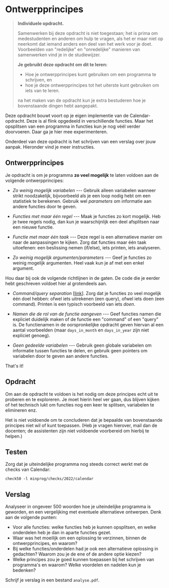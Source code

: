 # Ontwerpprincipes

> **Individuele opdracht.**
>
> Samenwerken bij deze opdracht is niet toegestaan; het is prima om medestudenten en anderen om hulp te vragen, als het er maar niet op neerkomt dat iemand anders een deel van het werk voor je doet. Voorbeelden van "redelijke" en "onredelijke" manieren van samenwerken vind je in de studiewijzer.
>
> **Je gebruikt deze opdracht om dit te leren:**
>
> - Hoe je ontwerpprincipes kunt gebruiken om een programma te schrijven, en
> - hoe je deze ontwerpprincipes tot het uiterste kunt gebruiken om iets van te leren.
>
> na het maken van de opdracht kun je extra bestuderen hoe je bovenstaande dingen hebt aangepakt.

Deze opdracht bouwt voort op je eigen implementie van de Calendar-opdracht. Deze is al flink opgedeeld in verschillende functies. Maar het opsplitsen van een programma in functies kun je nog véél verder doorvoeren. Daar ga je hier mee experimenteren.

Onderdeel van deze opdracht is het schrijven van een verslag over jouw aanpak. Hieronder vind je meer instructies.

## Ontwerpprincipes

Je opdracht is om je programma **zo veel mogelijk** te laten voldoen aan de volgende ontwerpprincipes:

- _Zo weinig mogelijk variabelen_ --- Gebruik alleen variabelen wanneer strikt noodzakelijk, bijvoorbeeld als je een loop nodig hebt om een statistiek te berekenen. Gebruik wel _parameters_ om informatie aan andere functies door te geven.

- _Functies met maar één regel_ --- Maak je functies zo kort mogelijk. Heb je twee regels nodig, dan kun je waarschijnlijk een deel afsplitsen naar een nieuwe functie.

- _Functie met maar één taak_ --- Deze regel is een alternatieve manier om naar de aanpassingen te kijken. Zorg dat functies maar één taak uitoefenen: een beslissing nemen (if/else), iets printen, iets analyseren.

- _Zo weinig mogelijk argumenten/parameters_ --- Geef je functies zo weinig mogelijk argumenten. Heel vaak kun je af met een enkel argument.

Hou daar bij ook de volgende richtlijnen in de gaten. De code die je eerder hebt geschreven voldoet hier al grotendeels aan.

- _Command/query separation_ [[link](https://martinfowler.com/bliki/CommandQuerySeparation.html)]. Zorg dat je functies zo veel mogelijk één doel hebben: ofwel iets uitrekenen (een query), ofwel iets doen (een command). Printen is een typisch voorbeeld van iets _doen_.

- _Namen die de rol van de functie aangeven_ --- Geef functies namen die expliciet duidelijk maken of de functie een "command" of een "query" is. De functienamen in de oorspronkelijke opdracht geven hiervan al een aantal voorbeelden (maar `days_in_month` en `days_in_year` zijn niet expliciet genoeg).

- _Geen gedeelde variabelen_ --- Gebruik geen globale variabelen om informatie tussen functies te delen, en gebruik geen pointers om variabelen door te geven aan andere functies.

That's it!

## Opdracht

Om aan de opdracht te voldoen is het nodig om deze principes echt uit te proberen en te exploreren. Je moet hierin heel ver gaan, dus blijven kijken of het technisch lukt om functies nog een keer te splitsen, variabelen te elimineren enz.

Het is niet voldoende om te concluderen dat je bepaalde van bovenstaande principes niet wil of kunt toepassen. (Heb je vragen hierover, mail dan de docenten; de assistenten zijn niet voldoende voorbereid om hierbij te helpen.)

## Testen

Zorg dat je uiteindelijke programma nog steeds correct werkt met de checks van Calendar:

    check50 -l minprog/checks/2022/calendar

## Verslag

Analyseer in ongeveer 500 woorden hoe je uiteindelijke programma is geworden, en een vergelijking met eventuele alternatieve ontwerpen. Denk aan de volgende punten:

- Voor alle functies: welke functies heb je kunnen opsplitsen, en welke onderdelen heb je dan in aparte functies gezet.
- Waar was het moeilijk om een oplossing te verzinnen, binnen de ontwerpprincipes, en waarom?
- Bij welke functies/onderdelen had je ook een alternatieve oplossing in gedachten? Waarom zou je de ene of de andere optie kiezen?
- Welke principes zou je goed kunnen toepassen bij het schrijven van programma's en waarom? Welke voordelen en nadelen kun je bedenken?

Schrijf je verslag in een bestand `analyse.pdf`.
